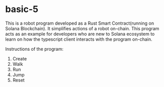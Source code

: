 # basic-5

This is a robot program developed as a Rust Smart Contract(running on Solana Blockchain).
It simplifies actions of a robot on-chain. 
This program acts as an example for developers who are new to Solana ecosystem to learn on how the typescript client interacts with the program on-chain. 

Instructions of the program:

1. Create
2. Walk
3. Run
4. Jump
5. Reset
